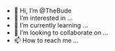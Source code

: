 - 👋 Hi, I’m @TheBude
- 👀 I’m interested in ...
- 🌱 I’m currently learning ...
- 💞️ I’m looking to collaborate on ...
- 📫 How to reach me ...

<!---
TheBude/TheBude is a ✨ special ✨ repository because its `README.md` (this file) appears on your GitHub profile.
You can click the Preview link to take a look at your changes.
--->
